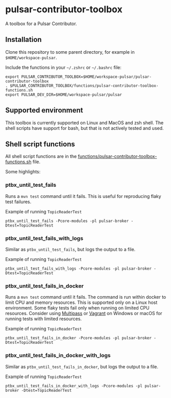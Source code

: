 # pulsar-contributor-toolbox

A toolbox for a Pulsar Contributor.

## Installation

Clone this repository to some parent directory, for example in `$HOME/workspace-pulsar`.

Include the functions in your `~/.zshrc` or `~/.bashrc` file:
```
export PULSAR_CONTRIBUTOR_TOOLBOX=$HOME/workspace-pulsar/pulsar-contributor-toolbox
. $PULSAR_CONTRIBUTOR_TOOLBOX/functions/pulsar-contributor-toolbox-functions.sh
export PULSAR_DEV_DIR=$HOME/workspace-pulsar/pulsar
```

## Supported environment

This toolbox is currently supported on Linux and MacOS and zsh shell.
The shell scripts have support for bash, but that is not actively tested and used.


## Shell script functions

All shell script functions are in the [functions/pulsar-contributor-toolbox-functions.sh](functions/pulsar-contributor-toolbox-functions.sh) file.

Some highlights:

### ptbx_until_test_fails

Runs a `mvn test` command until it fails. This is useful for reproducing flaky test failures.

Example of running `TopicReaderTest`
```
ptbx_until_test_fails -Pcore-modules -pl pulsar-broker -Dtest=TopicReaderTest
```

### ptbx_until_test_fails_with_logs

Similar as `ptbx_until_test_fails`, but logs the output to a file.

Example of running `TopicReaderTest`
```
ptbx_until_test_fails_with_logs -Pcore-modules -pl pulsar-broker -Dtest=TopicReaderTest
```

### ptbx_until_test_fails_in_docker

Runs a `mvn test` command until it fails. The command is run within docker to limit CPU and memory resources.
This is supported only on a Linux host environment. 
Some flaky tests fail only when running on limited CPU resources.
Consider using [Multipass](https://multipass.run/) or [Vagrant](https://www.vagrantup.com/) on Windows or macOS for running tests with limited resources.

Example of running `TopicReaderTest`
```
ptbx_until_test_fails_in_docker -Pcore-modules -pl pulsar-broker -Dtest=TopicReaderTest
```

### ptbx_until_test_fails_in_docker_with_logs

Similar as `ptbx_until_test_fails_in_docker`, but logs the output to a file.

Example of running `TopicReaderTest`
```
ptbx_until_test_fails_in_docker_with_logs -Pcore-modules -pl pulsar-broker -Dtest=TopicReaderTest
```

